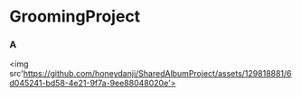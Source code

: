 # GroomingProject
### A
<img src'https://github.com/honeydanji/SharedAlbumProject/assets/129818881/6d045241-bd58-4e21-9f7a-9ee88048020e'>
